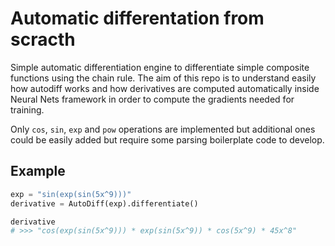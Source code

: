 # Automatic differentation from scracth

Simple automatic differentiation engine to differentiate simple composite functions using the chain rule. The aim of this repo is to understand easily how autodiff works and how derivatives are computed automatically inside Neural Nets framework in order to compute the gradients needed for training. 

Only `cos`, `sin`, `exp` and `pow` operations are implemented but additional ones could be easily added but require some parsing boilerplate code to develop.

## Example

```python
exp = "sin(exp(sin(5x^9)))"
derivative = AutoDiff(exp).differentiate()

derivative
# >>> "cos(exp(sin(5x^9))) * exp(sin(5x^9)) * cos(5x^9) * 45x^8"
```
